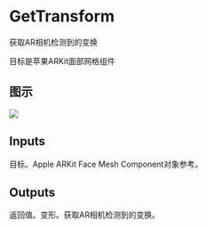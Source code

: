 # GetTransform

获取AR相机检测到的变换

目标是苹果ARKit面部网格组件

## 图示

![]($-20221218-18224944.png)

## Inputs

目标。Apple ARKit Face Mesh Component对象参考。 

## Outputs

返回值。变形。获取AR相机检测到的变换。
